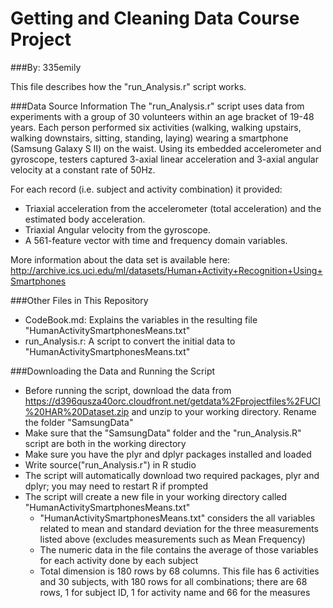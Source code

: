 # Getting and Cleaning Data Course Project
###By: 335emily

This file describes how the "run_Analysis.r" script works.

###Data Source Information
The "run_Analysis.r" script uses data from experiments with a group of 30 volunteers within an age bracket of 19-48 years. Each person performed six activities (walking, walking upstairs, walking downstairs, sitting, standing, laying) wearing a smartphone (Samsung Galaxy S II) on the waist. Using its embedded accelerometer and gyroscope, testers captured 3-axial linear acceleration and 3-axial angular velocity at a constant rate of 50Hz. 

For each record (i.e. subject and activity combination) it provided:
* Triaxial acceleration from the accelerometer (total acceleration) and the estimated body acceleration.
* Triaxial Angular velocity from the gyroscope. 
* A 561-feature vector with time and frequency domain variables. 

More information about the data set is available here: http://archive.ics.uci.edu/ml/datasets/Human+Activity+Recognition+Using+Smartphones 

###Other Files in This Repository
* CodeBook.md: Explains the variables in the resulting file "HumanActivitySmartphonesMeans.txt"
* run_Analysis.r: A script to convert the initial data to "HumanActivitySmartphonesMeans.txt"

###Downloading the Data and Running the Script
* Before running the script, download the data from https://d396qusza40orc.cloudfront.net/getdata%2Fprojectfiles%2FUCI%20HAR%20Dataset.zip and unzip to your working directory. Rename the folder "SamsungData"
* Make sure that the "SamsungData" folder and the "run_Analysis.R" script are both in the working directory
* Make sure you have the plyr and dplyr packages installed and loaded
* Write source("run_Analysis.r") in R studio
* The script will automatically download two required packages, plyr and dplyr; you may need to restart R if prompted
* The script will create a new file in your working directory called "HumanActivitySmartphonesMeans.txt"
	* "HumanActivitySmartphonesMeans.txt" considers the all variables related to mean and standard deviation for the three measurements listed above (excludes measurements such as Mean Frequency)
	* The numeric data in the file contains the average of those variables for each activity done by each subject
	* Total dimension is 180 rows by 68 columns. This file has 6 activities and 30 subjects, with 180 rows for all combinations; there are 68 rows, 1 for subject ID, 1 for activity name and 66 for the measures
